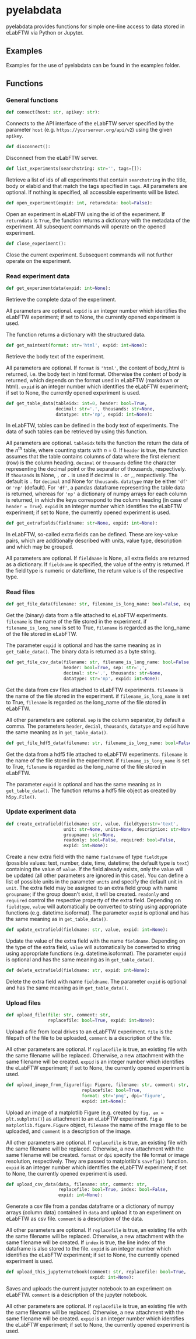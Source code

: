 # pyelabdata
pyelabdata provides functions for simple one-line access to data stored
in eLabFTW via Python or Jupyter.

## Examples
Examples for the use of pyelabdata can be found in the examples folder.

## Functions

### General functions

```python
def connect(host: str, apikey: str):
```
Connects to the API interface of the eLabFTW server specified by the
parameter `host` (e.g. `https://yourserver.org/api/v2`) using the given
`apikey`.

```python
def disconnect():
```
Disconnect from the eLabFTW server.

```python
def list_experiments(searchstring: str='', tags=[]):
```
Retrieve a list of ids of all experiments that contain `searchstring`
in the title, body or elabid and that match the tags specified in `tags`.
All parameters are optional. If nothing is specified, all accessible
experiments will be listed.

```python
def open_experiment(expid: int, returndata: bool=False):
```
Open an experiment in eLabFTW using the id of the experiment. If `returndata`
is `True`, the function returns a dictionary with the metadata of the 
experiment.
All subsequent commands will operate on the opened experiment.

```python
def close_experiment():
```
Close the current experiment.
Subsequent commands will not further operate on the experiment.

### Read experiment data

```python
def get_experimentdata(expid: int=None):
```
Retrieve the complete data of the experiment.

All parameters are optional.
`expid` is an integer number which identifies the eLabFTW experiment; 
if set to None, the currently opened experiment is used.

The function returns a dictionary with the structured data.

```python
def get_maintext(format: str='html', expid: int=None):
```
Retrieve the body text of the experiment.

All parameters are optional. If `format` is `'html'`, the content of
body_html is returned, i.e. the body text in html format. Otherwise
the content of body is returned, which depends on the format used in
eLabFTW (markdown or html).
`expid` is an integer number which identifies the eLabFTW experiment; 
if set to None, the currently opened experiment is used.

```python
def get_table_data(tableidx: int=0, header: bool=True,
                   decimal: str='.', thousands: str=None,
                   datatype: str='np', expid: int=None):
```
In eLabFTW, tables can be defined in the body text of experiments.
The data of such tables can be retrieved by using this function.

All parameters are optional. `tableidx` tells the function the
return the data of the *n*<sup>th</sup> table, where counting starts with *n* = 0.
If `header` is true, the function assumes that the table contains
columns of data where the first element (row) is the column heading.
`decimal` or `thousands` define the character representing the decimal point or
the separator of thousands, respectively. If `thousands` is None, `,` or `.` is
used if decimal is `.` or `,`, respectively. The default is `.` for `decimal` and None
for `thousands`.
`datatype` may be either `'df'` or `'np'` (default). For `'df'`, a pandas dataframe
representing the table data is returned, whereas for `'np'` a dictionary
of numpy arrays for each column is returned, in which the keys correspond
to the column heading (in case of `header = True`).
`expid` is an integer number which identifies the eLabFTW experiment; 
if set to None, the currently opened experiment is used.

```python
def get_extrafields(fieldname: str=None, expid: int=None):
```
In eLabFTW, so-called extra fields can be defined. These are
key-value pairs, which are additionally described with units,
value type, description and which may be grouped.

All parameters are optional. If `fieldname` is None,
all extra fields are returned as a dictionary.
If `fieldname` is specified, the value of the entry
is returned. If the field type is numeric or date/time,
the return value is of the respective type.

### Read files

```python
def get_file_data(filename: str, filename_is_long_name: bool=False, expid: int=None):
```
Get the (binary) data from a file attached to eLabFTW experiments.
`filename` is the name of the file stored in the experiment. 
if `filename_is_long_name` is set to True, `filename` is 
regarded as the long_name of the file stored in eLabFTW.

The parameter `expid` is optional and has the same meaning as in
`get_table_data()`. The binary data is returned as a byte string.

```python
def get_file_csv_data(filename: str, filename_is_long_name: bool=False,
                      header: bool=True, sep: str=',', 
                      decimal: str='.', thousands: str=None,
                      datatype: str='np', expid: int=None):
```
Get the data from csv files attached to eLabFTW experiments.
`filename` is the name of the file stored in the experiment. 
if `filename_is_long_name` is set to True, `filename` is 
regarded as the long_name of the file stored in eLabFTW.

All other parameters are optional. `sep` is the column separator,
by default a comma. The parameters `header`, `decial`, `thousands`, 
`datatype` and `expid` have the same
meaning as in `get_table_data()`.

```python
def get_file_hdf5_data(filename: str, filename_is_long_name: bool=False, expid: int=None):
```
Get the data from a hdf5 file attached to eLabFTW experiments.
`filename` is the name of the file stored in the experiment. 
if `filename_is_long_name` is set to True, `filename` is 
regarded as the long_name of the file stored in eLabFTW.

The parameter `expid` is optional and has the same meaning as in
`get_table_data()`. The function returns a hdf5 file object as 
created by `h5py.File()`.

### Update experiment data

```python
def create_extrafield(fieldname: str, value, fieldtype:str='text',
                      unit: str=None, units=None, description: str=None,
                      groupname: str=None,
                      readonly: bool=False, required: bool=False,
                      expid: int=None):
```
Create a new extra field with the name `fieldname` of type `fieldtype`
(possible values: text, number, date, time, datetime; the default
type is `text`) containing the value of `value`. 
If the field already exists, only the value will be updated
(all other parameters are ignored in this case).
You can define a list of possible units in the
parameter `units` and specify the default unit in `unit`.
The extra field may be assigned to an extra field group with name
`groupname`; if the group doesn't exist, it will be created.
`readonly` and `required` control the respective property of the
extra field. 
Depending on `fieldtype`, `value` will automatically be converted
to string using appropriate functions (e.g. datetime.isoformat).
The parameter `expid` is optional and has the same meaning as in
`get_table_data()`.

```python
def update_extrafield(fieldname: str, value, expid: int=None):
```
Update the value of the extra field with the name `fieldname`.
Depending on the type of the extra field, 
`value` will automatically be converted
to string using appropriate functions (e.g. datetime.isoformat).
The parameter `expid` is optional and has the same meaning as in
`get_table_data()`.

```python
def delete_extrafield(fieldname: str, expid: int=None):
```
Delete the extra field with name `fieldname`.
The parameter `expid` is optional and has the same meaning as in
`get_table_data()`.

### Upload files

```python
def upload_file(file: str, comment: str,
                replacefile: bool=True, expid: int=None):
```
Upload a file from local drives to an eLabFTW experiment.
`file` is the filepath of the file to be uploaded, 
`comment` is a description of the file.

All other parameters are optional. If `replacefile` is true, an existing 
file with the same filename will be replaced. Otherwise, a new attachment
with the same filename will be created. 
`expid` is an integer number which identifies the eLabFTW experiment; 
if set to None, the currently opened experiment is used.

```python
def upload_image_from_figure(fig: Figure, filename: str, comment: str,
                             replacefile: bool=True, 
                             format: str='png', dpi='figure',
                             expid: int=None):
```
Upload an image of a matplotlib Figure (e.g. created by 
`fig, ax = plt.subplots()`) as attachment to an eLabFTW experiment. 
`fig` a `matplotlib.figure.Figure` object, `filename` the name of the image 
file to be uploaded, and `comment` is a description of the image.

All other parameters are optional. If `replacefile` is true, an existing 
file with the same filename will be replaced. Otherwise, a new attachment
with the same filename will be created. `format` or `dpi` specify the
file format or image resolution, respectively. They are passed to
matplotlib's `savefig()` function.
`expid` is an integer number which identifies the eLabFTW experiment; 
if set to None, the currently opened experiment is used.

```python
def upload_csv_data(data, filename: str, comment: str,
                    replacefile: bool=True, index: bool=False,
                    expid: int=None):
```
Generate a csv file from a pandas dataframe or a dictionary of
numpy arrays (column data) contained in `data` 
and upload it to an experiment on eLabFTW as csv file.
`comment` is a description of the data.

All other parameters are optional. If `replacefile` is true, an existing 
file with the same filename will be replaced. Otherwise, a new attachment
with the same filename will be created. If `index` is true, the line index
of the dataframe is also stored to the file.
`expid` is an integer number which identifies the eLabFTW experiment; 
if set to None, the currently opened experiment is used.

```python
def upload_this_jupyternotebook(comment: str, replacefile: bool=True,
                                expid: int=None):
```
Saves and uploads the current jupyter notebook
to an experiment on eLabFTW. `comment` is a description of the 
jupyter notebook.

All other parameters are optional. If `replacefile` is true, an existing 
file with the same filename will be replaced. Otherwise, a new attachment
with the same filename will be created. 
`expid` is an integer number which identifies the eLabFTW experiment; 
if set to None, the currently opened experiment is used.
